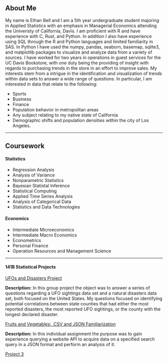 
## About Me

My name is Ethan Bell and I am a 5th year undergraduate student majoring in Applied Statistics with an emphasis in Managerial Economics attending the Univeristy of California, Davis. I am proficient with R and have experience with C, Rust, and Python. In addition I also have experience using SQL through the R and Python languages and limited familiarity in SAS. In Python I have used the numpy, pandas, seaborn, basemap, sqlite3, and matplotlib packages to visualize and analyze data from a variety of sources. I have worked for two years in operations in guest services for the UC Davis Bookstore, with one duty being the providing of insight with regards to purchasing trends in the store in an effort to improve sales. My interests stem from a intrigue in the identification and visualization of trends within data sets to answer a wide range of questions. In particular, I am interested in data that relate to the following:

* Sports
* Business
* Finance
* Population behavior in metropolitan areas
* Any subject relating to my native state of California
* Demographic shifts and population densities within the city of Los Angeles.

* * *
## Coursework

#### Statistics
* Regression Analysis
* Analysis of Variance
* Nonparametric Statistics
* Bayesian Statistal Inference
* Statistical Computing
* Applied Time Series Analysis
* Analysis of Categorical Data
* Statistics and Data Technologies

#### Economics
* Intermediate Microeconomics
* Intermediate Macro Economics
* Econometrics
* Personal Finance
* Operation Resources and Management Science

* * *
#### 141B Statistical Projects

[UFOs and Disasters Project](https://eabell94.github.io/EAB%2BSecond%2BAnalysis.html)

<b>Description:</b> In this group project the object was to answer a series of questions regarding a UFO sightings data set and a natural disasters data set, both focused on the United States. My questions focused on identifying potential correlations between state counties that had either the most reported disasters, the most reported UFO sightings, or the county with the longest declared disaster.

[Fruits and Vegetables: .CSV and JSON Familiarization](https://eabell94.github.io/assignment4.html)

<b>Description:</b> In this individual assignment the purpose was to gain experience querying a website API to acquire data on a specified search query in a JSON format and perform an analysis of it.

[Project 3](link3)
